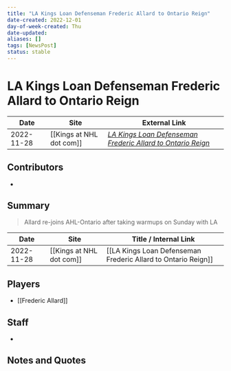 ```yaml
---
title: "LA Kings Loan Defenseman Frederic Allard to Ontario Reign"
date-created: 2022-12-01
day-of-week-created: Thu
date-updated: 
aliases: []
tags: [NewsPost]
status: stable
---
```


# LA Kings Loan Defenseman Frederic Allard to Ontario Reign

| Date       | Site                 | External Link                                                                                                                                                       |
| ---------- | -------------------- | ------------------------------------------------------------------------------------------------------------------------------------------------------------------- |
| 2022-11-28 | [[Kings at NHL dot com]] | [*LA Kings Loan Defenseman Frederic Allard to Ontario Reign*](https://www.nhl.com/kings/news/la-kings-loan-defenseman-frederic-allard-to-ontario-reign/c-338130024) |

## Contributors
- 

## Summary
> Allard re-joins AHL-Ontario after taking warmups on Sunday with LA

| Date | Site | Title / Internal Link | 
| ---- | ---- | --------------------- |
| 2022-11-28 | [[Kings at NHL dot com]]              | [[LA Kings Loan Defenseman Frederic Allard to Ontario Reign]]                                                                                                                                                                                                                                                                  |

## Players
- [[Frederic Allard]]

## Staff
- 

## Notes and Quotes
> 

